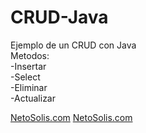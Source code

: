 # CRUD-Java
Ejemplo de un CRUD con Java<br>
Metodos:<br>
-Insertar<br>
-Select<br>
-Eliminar<br>
-Actualizar<br>

<a href="http://netosolis.com">NetoSolis.com</a>
<a href="http://netosolis.com">NetoSolis.com</a>
